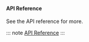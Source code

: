 #### API Reference
See the API reference for more.

::: note
[API Reference](api.foxcommerce.com)
:::

